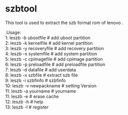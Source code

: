 szbtool
=======

This tool is used to extract the szb format rom  of lenovo .


.Usage:                                                    
1:  leszb -b ubootfile        # add uboot partition         
2:  leszb -k kernelfile       # add kernel partition        
3:  leszb -y recoveryfile     # add recovery partition      
4:  leszb -s systemfile       # add system partition        
5:  leszb -c cpimagefile      # add cpimage partition       
6:  leszb -p preloadfile      # add preloadfile partition   
7:  leszb -d datafile         # add userdata                
8:  leszb -x szbfile          # extract szb file            
9:  leszb -i szbfinfo         # szbfinfo                    
10: leszb -v newpackname      # setting Version             
11: leszb -a yourname         # yourname                    
11: leszb -e                  # erase cache                 
12: leszb -h                  # help                        
13: leszb -l                  # register                    

